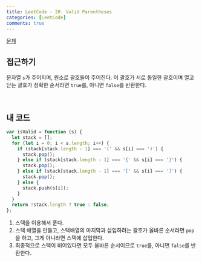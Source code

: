 ```yaml
---
title: LeetCode - 20. Valid Parentheses
categories: [LeetCode]
comments: true
---
```


[문제](https://leetcode.com/problems/valid-parentheses/)

## 접근하기

문자열 `s`가 주어지며, 원소로 괄호들이 주어진다. 이 괄호가 서로 동일한 괄호이며 열고 닫는 괄호가 정확한 순서라면 `true`를, 아니면 `false`를 반환한다.

<br>

## 내 코드

```js
var isValid = function (s) {
  let stack = [];
  for (let i = 0; i < s.length; i++) {
    if (stack[stack.length - 1] === '(' && s[i] === ')') {
      stack.pop();
    } else if (stack[stack.length - 1] === '{' && s[i] === '}') {
      stack.pop();
    } else if (stack[stack.length - 1] === '[' && s[i] === ']') {
      stack.pop();
    } else {
      stack.push(s[i]);
    }
  }
  return !stack.length ? true : false;
};
```

1. 스택을 이용해서 푼다.
2. 스택 배열을 만들고, 스택배열의 마지막과 삽입하려는 괄호가 올바른 순서라면 `pop`을 하고, 그게 아니라면 스택에 삽입한다.
3. 최종적으로 스택이 비어있다면 모두 올바른 순서이므로 `true`를, 아니면 `false`를 반환한다.
